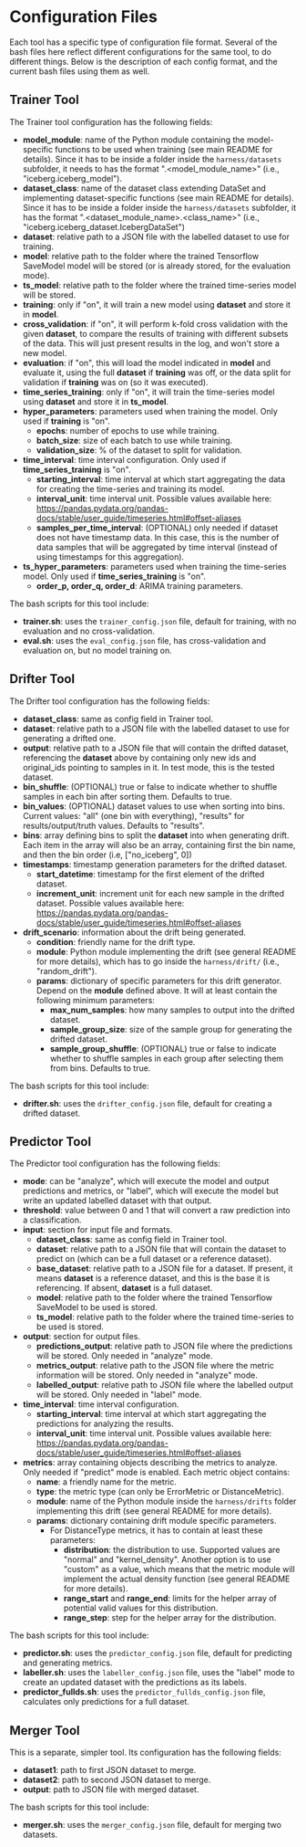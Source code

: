 # Configuration Files

Each tool has a specific type of configuration file format. Several of the bash files here reflect different configurations for the same tool, to do different things. Below is the description of each config format, and the current bash files using them as well.

## Trainer Tool

The Trainer tool configuration has the following fields:

 - **model_module**: name of the Python module containing the model-specific functions to be used when training (see main README for details). Since it has to be inside a folder inside the `harness/datasets` subfolder, it needs to has the format "<sub-folder>.<model_module_name>" (i.e., "iceberg.iceberg_model"). 
- **dataset_class**: name of the dataset class extending DataSet and implementing dataset-specific functions (see main README for details). Since it has to be inside a folder inside the `harness/datasets` subfolder, it has the format "<sub-folder>.<dataset_module_name>.<class_name>" (i.e.,  "iceberg.iceberg_dataset.IcebergDataSet")
 - **dataset**: relative path to a JSON file with the labelled dataset to use for training.
 - **model**: relative path to the folder where the trained Tensorflow SaveModel model will be stored (or is already stored, for the evaluation mode).
  - **ts_model**: relative path to the folder where the trained time-series model will be stored.
 - **training**: only if "on", it will train a new model using **dataset** and store it in **model**.
 - **cross_validation**: if "on", it will perform k-fold cross validation with the given **dataset**, to compare the results of training with different subsets of the data. This will just present results in the log, and won't store a new model.
 - **evaluation**: if "on", this will load the model indicated in **model** and evaluate it, using the full **dataset** if **training** was off, or the data split for validation if **training** was on (so it was executed).
 - **time_series_training**: only if "on", it will train the time-series model using **dataset** and store it in **ts_model**.
 - **hyper_parameters**: parameters used when training the model. Only used if **training** is "on".
   - **epochs**: number of epochs to use while training.
   - **batch_size**: size of each batch to use while training.
   - **validation_size**: % of the dataset to split for validation.
 - **time_interval**: time interval configuration. Only used if **time_series_training** is "on".
   - **starting_interval**: time interval at which start aggregating the data for creating the time-series and training its model.
   - **interval_unit**: time interval unit. Possible values available here: https://pandas.pydata.org/pandas-docs/stable/user_guide/timeseries.html#offset-aliases
   - **samples_per_time_interval**:  (OPTIONAL) only needed if dataset does not have timestamp data. In this case, this is the number of data samples that will be aggregated by time interval (instead of using timestamps for this aggregation).
 - **ts_hyper_parameters**: parameters used when training the time-series model. Only used if **time_series_training** is "on".
   - **order_p, order_q, order_d**: ARIMA training parameters.

The bash scripts for this tool include:
 - **trainer.sh**: uses the `trainer_config.json` file, default for training, with no evaluation and no cross-validation.
 - **eval.sh**: uses the `eval_config.json` file, has cross-validation and evaluation on, but no model training on.

## Drifter Tool

The Drifter tool configuration has the following fields:

 - **dataset_class**: same as config field in Trainer tool.
 - **dataset**: relative path to a JSON file with the labelled dataset to use for generating a drifted one.
 - **output**: relative path to a JSON file that will contain the drifted dataset, referencing the **dataset** above by containing only new ids and original_ids pointing to samples in it. In test mode, this is the tested dataset.
 - **bin_shuffle**: (OPTIONAL) true or false to indicate whether to shuffle samples in each bin after sorting them. Defaults to true.
 - **bin_values**: (OPTIONAL) dataset values to use when sorting into bins. Current values: "all" (one bin with everything), "results" for results/output/truth values. Defaults to "results".
 - **bins**: array defining bins to split the **dataset** into when generating drift. Each item in the array will also be an array, containing first the bin name, and then the bin order (i.e, ["no_iceberg", 0])
 - **timestamps**: timestamp generation parameters for the drifted dataset.
   - **start_datetime**: timestamp for the first element of the drifted dataset.
   - **increment_unit**: increment unit for each new sample in the drifted dataset. Possible values available here: https://pandas.pydata.org/pandas-docs/stable/user_guide/timeseries.html#offset-aliases
 - **drift_scenario**: information about the drift being generated.
   - **condition**: friendly name for the drift type. 
   - **module**: Python module implementing the drift (see general README for more details), which has to go inside the `harness/drift/` (i.e., "random_drift").
   - **params**: dictionary of specific parameters for this drift generator. Depend on the **module** defined above. It will at least contain the following minimum parameters:
     - **max_num_samples**: how many samples to output into the drifted dataset.
     - **sample_group_size**: size of the sample group for generating the drifted dataset.
     - **sample_group_shuffle**: (OPTIONAL) true or false to indicate whether to shuffle samples in each group after selecting them from bins. Defaults to true.

The bash scripts for this tool include:
- **drifter.sh**: uses the `drifter_config.json` file, default for creating a drifted dataset.

## Predictor Tool

The Predictor tool configuration has the following fields:

 - **mode**: can be "analyze", which will execute the model and output predictions and metrics, or "label", which will execute the model but write an updated labelled dataset with that output.
 - **threshold**: value between 0 and 1 that will convert a raw prediction into a classification.
 - **input**: section for input file and formats.
     - **dataset_class**: same as config field in Trainer tool.
     - **dataset**: relative path to a JSON file that will contain the dataset to predict on (which can be a full dataset or a reference dataset).
     - **base_dataset**: relative path to a JSON file for a dataset. If present, it means **dataset** is a reference dataset, and this is the base it is referencing. If absent, **dataset** is a full dataset.
     - **model**: relative path to the folder where the trained Tensorflow SaveModel to be used is stored.
     - **ts_model**: relative path to the folder where the trained time-series to be used is stored.
 - **output**: section for output files.
     - **predictions_output**: relative path to JSON file where the predictions will be stored. Only needed in "analyze" mode.
     - **metrics_output**: relative path to the JSON file where the metric information will be stored. Only needed in "analyze" mode.
     - **labelled_output**: relative path to JSON file where the labelled output will be stored. Only needed in "label" mode.
 - **time_interval**: time interval configuration.
   - **starting_interval**: time interval at which start aggregating the predictions for analyzing the results.
   - **interval_unit**: time interval unit. Possible values available here: https://pandas.pydata.org/pandas-docs/stable/user_guide/timeseries.html#offset-aliases
 - **metrics**: array containing objects describing the metrics to analyze. Only needed if "predict" mode is enabled. Each metric object contains:
   - **name**: a friendly name for the metric.
   - **type**: the metric type (can only be ErrorMetric or DistanceMetric).
   - **module**: name of the Python module inside the `harness/drifts` folder implementing this drift (see general README for more details).
   - **params**: dictionary containing drift module specific parameters.
        - For DistanceType metrics, it has to contain at least these parameters:
            - **distribution**: the distribution to use. Supported values are "normal" and "kernel_density". Another option is to use "custom" as a value, which means that the metric module will implement the actual density function (see general README for more details).
            - **range_start** and **range_end**: limits for the helper array of potential valid values for this distribution.
            - **range_step**: step for the helper array for the distribution.

The bash scripts for this tool include:
- **predictor.sh**: uses the `predictor_config.json` file, default for predicting and generating metrics.
- **labeller.sh**: uses the `labeller_config.json` file, uses the "label" mode to create an updated dataset with the predictions as its labels.
- **predictor_fullds.sh**: uses the `predictor_fullds_config.json` file, calculates only predictions for a full dataset.

## Merger Tool

This is a separate, simpler tool. Its configuration has the following fields:

 - **dataset1**: path to first JSON dataset to merge.
 - **dataset2**: path to second JSON dataset to merge.
 - **output**: path to JSON file with merged dataset.

The bash scripts for this tool include:
- **merger.sh**: uses the `merger_config.json` file, default for merging two datasets.
